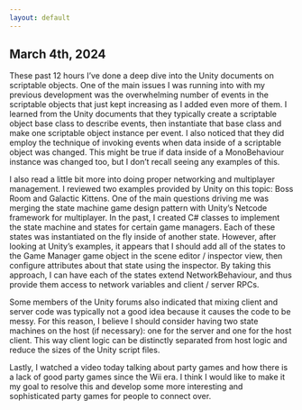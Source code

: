 ```yaml
---
layout: default
---
```


## March 4th, 2024
These past 12 hours I’ve done a deep dive into the Unity documents on scriptable objects. One of the main issues I was running into with my previous development was the overwhelming number of events in the scriptable objects that just kept increasing as I added even more of them. I learned from the Unity documents that they typically create a scriptable object base class to describe events, then instantiate that base class and make one scriptable object instance per event. I also noticed that they did employ the technique of invoking events when data inside of a scriptable object was changed. This might be true if data inside of a MonoBehaviour instance was changed too, but I don’t recall seeing any examples of this.

I also read a little bit more into doing proper networking and multiplayer management. I reviewed two examples provided by Unity on this topic: Boss Room and Galactic Kittens. One of the main questions driving me was merging the state machine game design pattern with Unity’s Netcode framework for multiplayer. In the past, I created C# classes to implement the state machine and states for certain game managers. Each of these states was instantiated on the fly inside of another state. However, after looking at Unity’s examples, it appears that I should add all of the states to the Game Manager game object in the scene editor / inspector view, then configure attributes about that state using the inspector. By taking this approach, I can have each of the states extend NetworkBehaviour, and thus provide them access to network variables and client / server RPCs. 

Some members of the Unity forums also indicated that mixing client and server code was typically not a good idea because it causes the code to be messy. For this reason, I believe I should consider having two state machines on the host (if necessary): one for the server and one for the host client. This way client logic can be distinctly separated from host logic and reduce the sizes of the Unity script files.

Lastly, I watched a video today talking about party games and how there is a lack of good party games since the Wii era. I think I would like to make it my goal to resolve this and develop some more interesting and sophisticated party games for people to connect over.